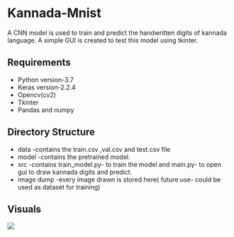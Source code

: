 # Kannada-Mnist
A CNN model is used to train and predict the handwritten digits of kannada language. A simple GUI is created to test this model using tkinter. 
## Requirements
- Python version-3.7	  
- Keras version-2.2.4	
- Opencv(cv2)	
- Tkinter	
- Pandas and numpy
## Directory Structure
- data
  -contains the train.csv ,val.csv and test.csv file
- model
  -contains the pretrained model.
- src
  -contains train_model.py- to train the model and main.py- to open gui to draw kannada digits and predict.
- image dump
  -every image drawn is stored here( future use- could be used as dataset for training)
## Visuals
  ![](/home/vivek/Downloads/Kannada_canvas.gif)
 
